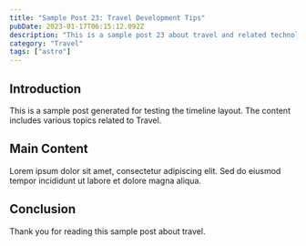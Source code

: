 ```yaml
---
title: "Sample Post 23: Travel Development Tips"
pubDate: 2023-01-17T06:15:12.092Z
description: "This is a sample post 23 about travel and related technologies. Learn about best practices and modern development techniques."
category: "Travel"
tags: ["astro"]
---
```


## Introduction

This is a sample post generated for testing the timeline layout. The content includes various topics related to Travel.

## Main Content

Lorem ipsum dolor sit amet, consectetur adipiscing elit. Sed do eiusmod tempor incididunt ut labore et dolore magna aliqua.

## Conclusion

Thank you for reading this sample post about travel.
